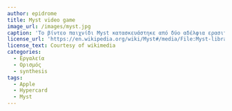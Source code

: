 ```yaml
---
author: epidrome
title: Myst video game 
image_url: /images/myst.jpg
caption: 'Το βίντεο παιχνίδι Myst κατασκευάστηκε από δύο αδέλφια ερασιτέχνες με το εργαλείο συγγραφής πολυμεσικών εφαρμογών Hypercard της Apple. Οι περιορισμοί του εργαλείου αντιστοιχούν σε αυτούς μιας σύγχρονης εφαρμογής παρουσιάσεων, η οποία βασίζεται σε διαδοχικές εικόνες ή βίντεο και στον ορισμό σημείων διάδρασης που συνδέουν μεταξύ τους τις εικόνες.' 
license_url: 'https://en.wikipedia.org/wiki/Myst#/media/File:Myst-library_and_ship.jpg' 
license_text: Courtesy of wikimedia
categories:
  - Εργαλεία 
  - Ορισμός
  - synthesis
tags:
  - Apple
  - Hypercard 
  - Myst 
---
```

